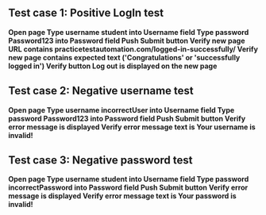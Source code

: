 ## Test case 1: Positive LogIn test
**Open page
Type username student into Username field
Type password Password123 into Password field
Push Submit button
Verify new page URL contains practicetestautomation.com/logged-in-successfully/
Verify new page contains expected text ('Congratulations' or 'successfully logged in')
Verify button Log out is displayed on the new page**

## Test case 2: Negative username test
**Open page
Type username incorrectUser into Username field
Type password Password123 into Password field
Push Submit button
Verify error message is displayed
Verify error message text is Your username is invalid!**

## Test case 3: Negative password test
**Open page
Type username student into Username field
Type password incorrectPassword into Password field
Push Submit button
Verify error message is displayed
Verify error message text is Your password is invalid!**
